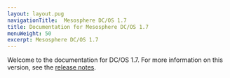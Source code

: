 ```yaml
---
layout: layout.pug
navigationTitle:  Mesosphere DC/OS 1.7
title: Documentation for Mesosphere DC/OS 1.7
menuWeight: 50
excerpt: Mesosphere DC/OS 1.7
---
```



Welcome to the documentation for DC/OS 1.7. For more information on this version, see the [release notes](/1.7/release-notes/).
